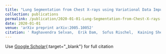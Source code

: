 ```yaml
---
title: "Lung Segmentation from Chest X-rays using Variational Data Imputation"
collection: publications
permalink: /publication/2020-01-01-Lung-Segmentation-from-Chest-X-rays-using-Variational-Data-Imputation
date: 2020-01-01
venue: 'arXiv preprint arXiv:2005.10052'
citation: ' Raghavendra Selvan,  Erik Dam,  Sofus Rischel,  Kaining Sheng,  Mads Nielsen,  Akshay Pai, &quot;Lung Segmentation from Chest X-rays using Variational Data Imputation.&quot; arXiv preprint arXiv:2005.10052, 2020.'
---
```

Use [Google Scholar](https://scholar.google.com/scholar?q=Lung+Segmentation+from+Chest+X+rays+using+Variational+Data+Imputation){:target="_blank"} for full citation
